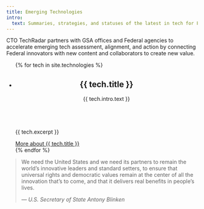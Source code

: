 ```yaml
---
title: Emerging Technologies
intro:
  text: Summaries, strategies, and statuses of the latest in tech for Federal innovators.
---
```


CTO TechRadar partners with GSA offices and Federal agencies to accelerate emerging tech assessment, alignment, and action by connecting Federal innovators with new content and collaborators to create new value.

<ul class="usa-card-group">
  {% for tech in site.technologies %}
    <li class="tablet:grid-col-4 usa-card">
      <div class="usa-card__container">
        <header class="usa-card__header">
          <h2 class="usa-card__heading">{{ tech.title }}</h2>
          <p class="text-uppercase">{{ tech.intro.text }}</p>
        </header>
        <div class="usa-card__media">
          <div class="usa-card__img">
            <a href="{{ tech.url | prepend: site.baseurl }}"><img src="{{ tech.intro.image | prepend: site.baseurl }}" alt="" /></a>
          </div>
        </div>
        <div class="usa-card__body">
          <p>
            {{ tech.excerpt }}
          </p>
        </div>
        <div class="usa-card__footer">
          <a class="usa-button" href="{{ tech.url | prepend: site.baseurl }}">More about {{ tech.title }}</a>
        </div>
      </div>
    </li>
  {% endfor %}
</ul>

> We need the United States and we need its partners to remain the world’s innovative leaders and standard setters, to ensure that universal rights and democratic values remain at the center of all the innovation that’s to come, and that it delivers real benefits in people’s lives.
>
> <cite>&mdash; U.S. Secretary of State Antony Blinken</cite>
